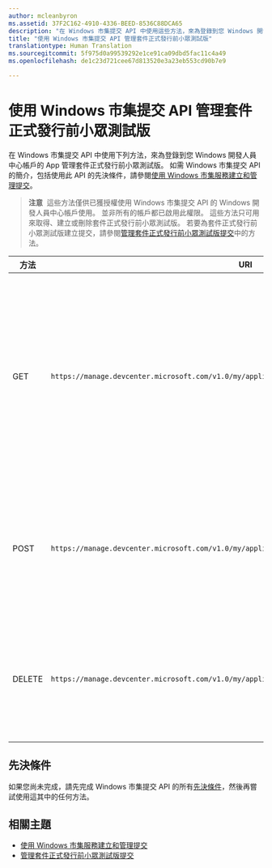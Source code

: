 ```yaml
---
author: mcleanbyron
ms.assetid: 37F2C162-4910-4336-BEED-8536C88DCA65
description: "在 Windows 市集提交 API 中使用這些方法，來為登錄到您 Windows 開發人員中心帳戶的 App 管理套件正式發行前小眾測試版。"
title: "使用 Windows 市集提交 API 管理套件正式發行前小眾測試版"
translationtype: Human Translation
ms.sourcegitcommit: 5f975d0a99539292e1ce91ca09dbd5fac11c4a49
ms.openlocfilehash: de1c23d721cee67d813520e3a23eb553cd90b7e9

---
```


# 使用 Windows 市集提交 API 管理套件正式發行前小眾測試版




在 Windows 市集提交 API 中使用下列方法，來為登錄到您 Windows 開發人員中心帳戶的 App 管理套件正式發行前小眾測試版。 如需 Windows 市集提交 API 的簡介，包括使用此 API 的先決條件，請參閱[使用 Windows 市集服務建立和管理提交](create-and-manage-submissions-using-windows-store-services.md)。

>**注意**  這些方法僅供已獲授權使用 Windows 市集提交 API 的 Windows 開發人員中心帳戶使用。 並非所有的帳戶都已啟用此權限。 這些方法只可用來取得、建立或刪除套件正式發行前小眾測試版。 若要為套件正式發行前小眾測試版建立提交，請參閱[管理套件正式發行前小眾測試版提交](manage-flight-submissions.md)中的方法。

| 方法        | URI    | 描述                                                                 |
|---------------|--------|-----------------------------------------------------------------------------|
| GET | ```https://manage.devcenter.microsoft.com/v1.0/my/applications/{applicationId}/flights/{flightId}``` | 為登錄到您 Windows 開發人員中心帳戶的 App 取得套件正式發行前小眾測試版的資料。 如需詳細資訊，請參閱[取得套件正式發行前小眾測試版](get-a-flight.md)。 |
| POST | ```https://manage.devcenter.microsoft.com/v1.0/my/applications/{applicationId}/flights``` | 建立新的套件正式發行前小眾測試版。 如需詳細資訊，請參閱[建立套件正式發行前小眾測試版](create-a-flight.md)。|
| DELETE | ```https://manage.devcenter.microsoft.com/v1.0/my/applications/{applicationId}/flights/{flightId}``` | 刪除套件正式發行前小眾測試版。 如需詳細資訊，請參閱[刪除套件正式發行前小眾測試版](delete-a-flight.md)。 |


## 先決條件

如果您尚未完成，請先完成 Windows 市集提交 API 的所有[先決條件](create-and-manage-submissions-using-windows-store-services.md#prerequisites)，然後再嘗試使用這其中的任何方法。

## 相關主題

* [使用 Windows 市集服務建立和管理提交](create-and-manage-submissions-using-windows-store-services.md)
* [管理套件正式發行前小眾測試版提交](manage-flight-submissions.md)



<!--HONumber=Aug16_HO5-->


